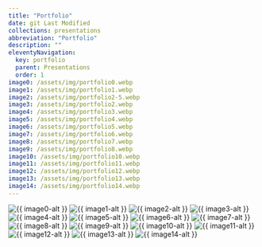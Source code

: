 ```yaml
---
title: "Portfolio"
date: git Last Modified
collections: presentations
abbreviation: "Portfolio"
description: ""
eleventyNavigation:
  key: portfolio
  parent: Presentations
  order: 1
image0: /assets/img/portfolio0.webp
image1: /assets/img/portfolio1.webp
image2: /assets/img/portfolio2-5.webp
image3: /assets/img/portfolio2.webp
image4: /assets/img/portfolio3.webp
image5: /assets/img/portfolio4.webp
image6: /assets/img/portfolio5.webp
image7: /assets/img/portfolio6.webp
image8: /assets/img/portfolio7.webp
image9: /assets/img/portfolio8.webp
image10: /assets/img/portfolio10.webp
image11: /assets/img/portfolio11.webp
image12: /assets/img/portfolio12.webp
image13: /assets/img/portfolio13.webp
image14: /assets/img/portfolio14.webp
---
```


<div class="container mb-3">
  <sl-carousel pagination navigation mouse-dragging loop style="--aspect-ratio: 3/2;">
    <sl-carousel-item>
      <img
        alt="{{ image0-alt }}"
        src="{{ image0 }}"
      />
    </sl-carousel-item>
    <sl-carousel-item>
      <img
        alt="{{ image1-alt }}"
        src="{{ image1 }}"
      />
    </sl-carousel-item>
    <sl-carousel-item>
      <img
        alt="{{ image2-alt }}"
        src="{{ image2 }}"
      />
    </sl-carousel-item>
    <sl-carousel-item>
      <img
        alt="{{ image3-alt }}"
        src="{{ image3 }}"
      />
    </sl-carousel-item>
    <sl-carousel-item>
      <img
        alt="{{ image4-alt }}"
        src="{{ image4 }}"
      />
    </sl-carousel-item>
    <sl-carousel-item>
      <img
        alt="{{ image5-alt }}"
        src="{{ image5 }}"
      />
    </sl-carousel-item>
    <sl-carousel-item>
      <img
        alt="{{ image6-alt }}"
        src="{{ image6 }}"
      />
    </sl-carousel-item>
    <sl-carousel-item>
      <img
        alt="{{ image7-alt }}"
        src="{{ image7 }}"
      />
    </sl-carousel-item>
    <sl-carousel-item>
      <img
        alt="{{ image8-alt }}"
        src="{{ image8 }}"
      />
    </sl-carousel-item>
    <sl-carousel-item>
      <img
        alt="{{ image9-alt }}"
        src="{{ image9 }}"
      />
    </sl-carousel-item>
    <sl-carousel-item>
      <img
        alt="{{ image10-alt }}"
        src="{{ image10 }}"
      />
    </sl-carousel-item>
    <sl-carousel-item>
      <img
        alt="{{ image11-alt }}"
        src="{{ image11 }}"
      />
    </sl-carousel-item>
    <sl-carousel-item>
      <img
        alt="{{ image12-alt }}"
        src="{{ image12 }}"
      />
    </sl-carousel-item>
    <sl-carousel-item>
      <img
        alt="{{ image13-alt }}"
        src="{{ image13 }}"
      />
    </sl-carousel-item>
    <sl-carousel-item>
      <img
        alt="{{ image14-alt }}"
        src="{{ image14 }}"
      />
    </sl-carousel-item>
  </sl-carousel>
</div>
